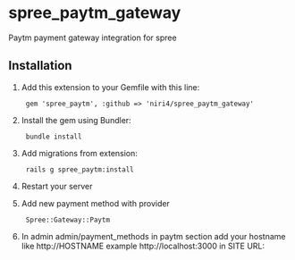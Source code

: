 # spree_paytm_gateway
Paytm payment gateway integration for spree


## Installation

1. Add this extension to your Gemfile with this line:

        gem 'spree_paytm', :github => 'niri4/spree_paytm_gateway'

2. Install the gem using Bundler:

        bundle install

3. Add migrations from extension:

        rails g spree_paytm:install

4. Restart your server

5. Add new payment method with provider

        Spree::Gateway::Paytm

6. In admin admin/payment_methods in paytm section add your hostname like http://HOSTNAME example  http://localhost:3000 in SITE URL:
